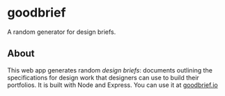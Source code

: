 # goodbrief
A random generator for design briefs.

## About
This web app generates random *design briefs*: documents outlining the specifications for design work that designers can use to build their portfolios. It is built with Node and Express. You can use it at [goodbrief.io](http://goodbrief.io/)
